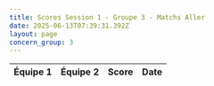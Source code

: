 ```yaml
---
title: Scores Session 1 - Groupe 3 - Matchs Aller
date: 2025-06-13T07:39:31.392Z
layout: page
concern_group: 3
---
```




| Équipe 1 | Équipe 2 | Score | Date |
|----------|----------|-------|------|

